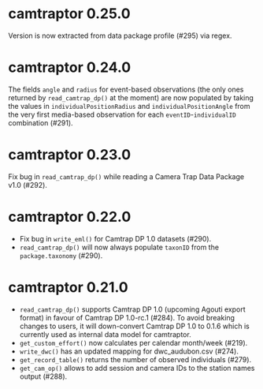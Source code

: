 # camtraptor 0.25.0

Version is now extracted from data package profile (#295) via regex.

# camtraptor 0.24.0

The fields `angle` and `radius` for event-based observations (the only ones returned by `read_camtrap_dp()` at the moment) are now populated by taking the values in `individualPositionRadius` and `individualPositionAngle` from the very first media-based observation for each `eventID`-`individualID` combination (#291).

# camtraptor 0.23.0

Fix bug in `read_camtrap_dp()` while reading a Camera Trap Data Package v1.0 (#292).

# camtraptor 0.22.0

- Fix bug in `write_eml()` for Camtrap DP 1.0 datasets (#290).
- `read_camtrap_dp()` will now always populate `taxonID` from the 
  `package.taxonomy` (#290).

# camtraptor 0.21.0

- `read_camtrap_dp()` supports Camtrap DP 1.0 (upcoming Agouti export format) 
  in favour of Camtrap DP 1.0-rc.1 (#284).
  To avoid breaking changes to users, it will down-convert Camtrap DP 1.0 to
  0.1.6 which is currently used as internal data model for camtraptor.
- `get_custom_effort()` now calculates per calendar month/week (#219).
- `write_dwc()` has an updated mapping for dwc_audubon.csv (#274).
- `get_record_table()` returns the number of observed individuals (#279).
- `get_cam_op()` allows to add session and camera IDs to the station names output (#288).
